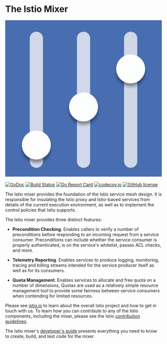 # The Istio Mixer #
![Mixer](doc/logo.png)


[![GoDoc](https://godoc.org/github.com/istio/mixer?status.svg)](http://godoc.org/github.com/istio/mixer)
[![Build Status](https://testing.istio.io/buildStatus/icon?job=mixer/postsubmit)](https://testing.istio.io/job/mixer/)
[![Go Report Card](https://goreportcard.com/badge/github.com/istio/mixer)](https://goreportcard.com/report/github.com/istio/mixer)
[![codecov.io](https://codecov.io/github/istio/mixer/coverage.svg?branch=master)](https://codecov.io/github/istio/mixer?branch=master)
[![GitHub license](https://img.shields.io/github/license/istio/mixer.svg)](LICENSE)

The Istio mixer provides the foundation of the Istio service mesh
design. It is responsible for insulating the Istio proxy and
Istio-based services from details of the current execution
environment, as well as to implement the control policies
that Istio supports.

The Istio mixer provides three distinct features:

- **Precondition Checking**. Enables callers to verify a number of preconditions before responding to an incoming request from a service consumer. 
Preconditions can include whether the service consumer is properly authenticated, is on the service's whitelist, passes ACL checks, and more.

- **Telemetry Reporting**. Enables services to produce logging, monitoring, tracing and billing streams intended for the service producer itself as well as 
for its consumers.

- **Quota Management**. Enables services to allocate and free quota on a number of dimensions, Quotas are used as a relatively simple resource management 
tool to provide some fairness between service consumers when contending for limited resources.

Please see [istio.io](https://istio.io)
to learn about the overall Istio project and how to get in touch with us. To learn how you can
contribute to any of the Istio components, including the mixer, please 
see the Istio [contribution guidelines](https://github.com/istio/istio/blob/master/CONTRIBUTING.md).

The Istio mixer's [developer's guide](doc/dev/development.md) presents everything
you need to know to create, build, and test code for the mixer.
